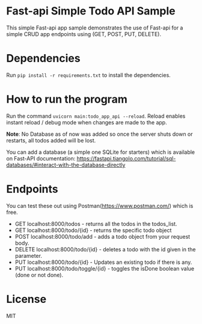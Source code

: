 # Fast-api Simple Todo API Sample

This simple Fast-api app sample demonstrates the use of Fast-api for a simple CRUD app endpoints using (GET, POST, PUT, DELETE).

# Dependencies

Run ```pip install -r requirements.txt``` to install the dependencies.

# How to run the program

Run the command ```uvicorn main:todo_app_api --reload```. Reload enables instant reload / debug mode when changes are made to the app.

**Note**: No Database as of now was added so once the server shuts down or restarts, all todos added will be lost. 

You can add a database (a simple one SQLite for starters) which is available on Fast-API documentation: 
https://fastapi.tiangolo.com/tutorial/sql-databases/#interact-with-the-database-directly

# Endpoints

You can test these out using Postman(https://www.postman.com/) which is free.

- GET localhost:8000/todos - returns all the todos in the todos_list.
- GET localhost:8000/todo/{id} - returns the specific todo object
- POST localhost:8000/todo/add - adds a todo object from your request body.
- DELETE localhost:8000/todo/{id} - deletes a todo with the id given in the parameter.
- PUT localhost:8000/todo/{id} - Updates an existing todo if there is any.
- PUT localhost:8000/todo/toggle/{id} - toggles the isDone boolean value (done or not done).

# License 
MIT